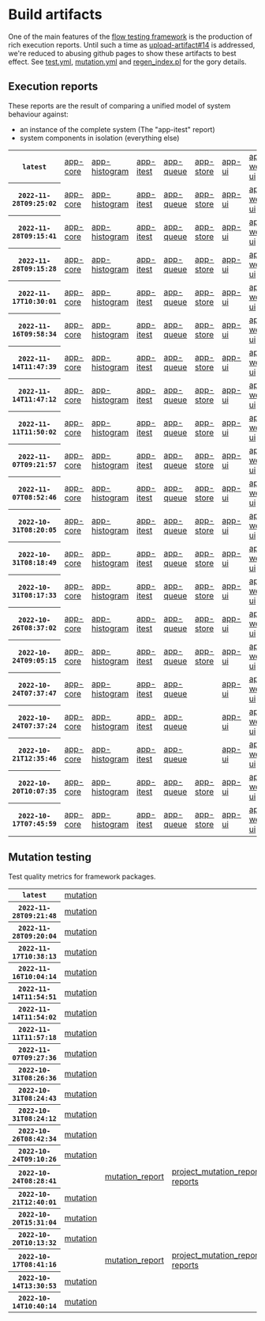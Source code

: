 # Build artifacts

One of the main features of the [flow testing framework](https://github.com/Mastercard/flow) is the production of rich execution reports.
Until such a time as [upload-artifact#14](https://github.com/actions/upload-artifact/issues/14) is addressed, we're reduced to abusing github pages to show these artifacts to best effect.
See [test.yml](https://github.com/Mastercard/flow/blob/main/.github/workflows/test.yml), [mutation.yml](https://github.com/Mastercard/flow/blob/main/.github/workflows/mutation.yml) and [regen_index.pl](https://github.com/Mastercard/flow/blob/pages/regen_index.pl) for the gory details.

## Execution reports

These reports are the result of comparing a unified model of system behaviour against:
 * an instance of the complete system (The "app-itest" report)
 * system components in isolation (everything else)

<!-- start:execution -->
<table>
	<tbody>
		<tr> <th><code>latest</code></th>
			<td><a href="execution/latest/flow_execution_reports/example/app-core/target/mctf/latest/index.html">app-core</a></td>
			<td><a href="execution/latest/flow_execution_reports/example/app-histogram/target/mctf/latest/index.html">app-histogram</a></td>
			<td><a href="execution/latest/flow_execution_reports/example/app-itest/target/mctf/latest/index.html">app-itest</a></td>
			<td><a href="execution/latest/flow_execution_reports/example/app-queue/target/mctf/latest/index.html">app-queue</a></td>
			<td><a href="execution/latest/flow_execution_reports/example/app-store/target/mctf/latest/index.html">app-store</a></td>
			<td><a href="execution/latest/flow_execution_reports/example/app-ui/target/mctf/latest/index.html">app-ui</a></td>
			<td><a href="execution/latest/flow_execution_reports/example/app-web-ui/target/mctf/latest/index.html">app-web-ui</a></td>
		</tr>
		<tr> <th><code>2022-11-28T09:25:02</code></th>
			<td><a href="execution/1669627502/flow_execution_reports/example/app-core/target/mctf/latest/index.html">app-core</a></td>
			<td><a href="execution/1669627502/flow_execution_reports/example/app-histogram/target/mctf/latest/index.html">app-histogram</a></td>
			<td><a href="execution/1669627502/flow_execution_reports/example/app-itest/target/mctf/latest/index.html">app-itest</a></td>
			<td><a href="execution/1669627502/flow_execution_reports/example/app-queue/target/mctf/latest/index.html">app-queue</a></td>
			<td><a href="execution/1669627502/flow_execution_reports/example/app-store/target/mctf/latest/index.html">app-store</a></td>
			<td><a href="execution/1669627502/flow_execution_reports/example/app-ui/target/mctf/latest/index.html">app-ui</a></td>
			<td><a href="execution/1669627502/flow_execution_reports/example/app-web-ui/target/mctf/latest/index.html">app-web-ui</a></td>
		</tr>
		<tr> <th><code>2022-11-28T09:15:41</code></th>
			<td><a href="execution/1669626941/flow_execution_reports/example/app-core/target/mctf/latest/index.html">app-core</a></td>
			<td><a href="execution/1669626941/flow_execution_reports/example/app-histogram/target/mctf/latest/index.html">app-histogram</a></td>
			<td><a href="execution/1669626941/flow_execution_reports/example/app-itest/target/mctf/latest/index.html">app-itest</a></td>
			<td><a href="execution/1669626941/flow_execution_reports/example/app-queue/target/mctf/latest/index.html">app-queue</a></td>
			<td><a href="execution/1669626941/flow_execution_reports/example/app-store/target/mctf/latest/index.html">app-store</a></td>
			<td><a href="execution/1669626941/flow_execution_reports/example/app-ui/target/mctf/latest/index.html">app-ui</a></td>
			<td><a href="execution/1669626941/flow_execution_reports/example/app-web-ui/target/mctf/latest/index.html">app-web-ui</a></td>
		</tr>
		<tr> <th><code>2022-11-28T09:15:28</code></th>
			<td><a href="execution/1669626928/flow_execution_reports/example/app-core/target/mctf/latest/index.html">app-core</a></td>
			<td><a href="execution/1669626928/flow_execution_reports/example/app-histogram/target/mctf/latest/index.html">app-histogram</a></td>
			<td><a href="execution/1669626928/flow_execution_reports/example/app-itest/target/mctf/latest/index.html">app-itest</a></td>
			<td><a href="execution/1669626928/flow_execution_reports/example/app-queue/target/mctf/latest/index.html">app-queue</a></td>
			<td><a href="execution/1669626928/flow_execution_reports/example/app-store/target/mctf/latest/index.html">app-store</a></td>
			<td><a href="execution/1669626928/flow_execution_reports/example/app-ui/target/mctf/latest/index.html">app-ui</a></td>
			<td><a href="execution/1669626928/flow_execution_reports/example/app-web-ui/target/mctf/latest/index.html">app-web-ui</a></td>
		</tr>
		<tr> <th><code>2022-11-17T10:30:01</code></th>
			<td><a href="execution/1668681001/flow_execution_reports/example/app-core/target/mctf/latest/index.html">app-core</a></td>
			<td><a href="execution/1668681001/flow_execution_reports/example/app-histogram/target/mctf/latest/index.html">app-histogram</a></td>
			<td><a href="execution/1668681001/flow_execution_reports/example/app-itest/target/mctf/latest/index.html">app-itest</a></td>
			<td><a href="execution/1668681001/flow_execution_reports/example/app-queue/target/mctf/latest/index.html">app-queue</a></td>
			<td><a href="execution/1668681001/flow_execution_reports/example/app-store/target/mctf/latest/index.html">app-store</a></td>
			<td><a href="execution/1668681001/flow_execution_reports/example/app-ui/target/mctf/latest/index.html">app-ui</a></td>
			<td><a href="execution/1668681001/flow_execution_reports/example/app-web-ui/target/mctf/latest/index.html">app-web-ui</a></td>
		</tr>
		<tr> <th><code>2022-11-16T09:58:34</code></th>
			<td><a href="execution/1668592714/flow_execution_reports/example/app-core/target/mctf/latest/index.html">app-core</a></td>
			<td><a href="execution/1668592714/flow_execution_reports/example/app-histogram/target/mctf/latest/index.html">app-histogram</a></td>
			<td><a href="execution/1668592714/flow_execution_reports/example/app-itest/target/mctf/latest/index.html">app-itest</a></td>
			<td><a href="execution/1668592714/flow_execution_reports/example/app-queue/target/mctf/latest/index.html">app-queue</a></td>
			<td><a href="execution/1668592714/flow_execution_reports/example/app-store/target/mctf/latest/index.html">app-store</a></td>
			<td><a href="execution/1668592714/flow_execution_reports/example/app-ui/target/mctf/latest/index.html">app-ui</a></td>
			<td><a href="execution/1668592714/flow_execution_reports/example/app-web-ui/target/mctf/latest/index.html">app-web-ui</a></td>
		</tr>
		<tr> <th><code>2022-11-14T11:47:39</code></th>
			<td><a href="execution/1668426459/flow_execution_reports/example/app-core/target/mctf/latest/index.html">app-core</a></td>
			<td><a href="execution/1668426459/flow_execution_reports/example/app-histogram/target/mctf/latest/index.html">app-histogram</a></td>
			<td><a href="execution/1668426459/flow_execution_reports/example/app-itest/target/mctf/latest/index.html">app-itest</a></td>
			<td><a href="execution/1668426459/flow_execution_reports/example/app-queue/target/mctf/latest/index.html">app-queue</a></td>
			<td><a href="execution/1668426459/flow_execution_reports/example/app-store/target/mctf/latest/index.html">app-store</a></td>
			<td><a href="execution/1668426459/flow_execution_reports/example/app-ui/target/mctf/latest/index.html">app-ui</a></td>
			<td><a href="execution/1668426459/flow_execution_reports/example/app-web-ui/target/mctf/latest/index.html">app-web-ui</a></td>
		</tr>
		<tr> <th><code>2022-11-14T11:47:12</code></th>
			<td><a href="execution/1668426432/flow_execution_reports/example/app-core/target/mctf/latest/index.html">app-core</a></td>
			<td><a href="execution/1668426432/flow_execution_reports/example/app-histogram/target/mctf/latest/index.html">app-histogram</a></td>
			<td><a href="execution/1668426432/flow_execution_reports/example/app-itest/target/mctf/latest/index.html">app-itest</a></td>
			<td><a href="execution/1668426432/flow_execution_reports/example/app-queue/target/mctf/latest/index.html">app-queue</a></td>
			<td><a href="execution/1668426432/flow_execution_reports/example/app-store/target/mctf/latest/index.html">app-store</a></td>
			<td><a href="execution/1668426432/flow_execution_reports/example/app-ui/target/mctf/latest/index.html">app-ui</a></td>
			<td><a href="execution/1668426432/flow_execution_reports/example/app-web-ui/target/mctf/latest/index.html">app-web-ui</a></td>
		</tr>
		<tr> <th><code>2022-11-11T11:50:02</code></th>
			<td><a href="execution/1668167402/flow_execution_reports/example/app-core/target/mctf/latest/index.html">app-core</a></td>
			<td><a href="execution/1668167402/flow_execution_reports/example/app-histogram/target/mctf/latest/index.html">app-histogram</a></td>
			<td><a href="execution/1668167402/flow_execution_reports/example/app-itest/target/mctf/latest/index.html">app-itest</a></td>
			<td><a href="execution/1668167402/flow_execution_reports/example/app-queue/target/mctf/latest/index.html">app-queue</a></td>
			<td><a href="execution/1668167402/flow_execution_reports/example/app-store/target/mctf/latest/index.html">app-store</a></td>
			<td><a href="execution/1668167402/flow_execution_reports/example/app-ui/target/mctf/latest/index.html">app-ui</a></td>
			<td><a href="execution/1668167402/flow_execution_reports/example/app-web-ui/target/mctf/latest/index.html">app-web-ui</a></td>
		</tr>
		<tr> <th><code>2022-11-07T09:21:57</code></th>
			<td><a href="execution/1667812917/flow_execution_reports/example/app-core/target/mctf/latest/index.html">app-core</a></td>
			<td><a href="execution/1667812917/flow_execution_reports/example/app-histogram/target/mctf/latest/index.html">app-histogram</a></td>
			<td><a href="execution/1667812917/flow_execution_reports/example/app-itest/target/mctf/latest/index.html">app-itest</a></td>
			<td><a href="execution/1667812917/flow_execution_reports/example/app-queue/target/mctf/latest/index.html">app-queue</a></td>
			<td><a href="execution/1667812917/flow_execution_reports/example/app-store/target/mctf/latest/index.html">app-store</a></td>
			<td><a href="execution/1667812917/flow_execution_reports/example/app-ui/target/mctf/latest/index.html">app-ui</a></td>
			<td><a href="execution/1667812917/flow_execution_reports/example/app-web-ui/target/mctf/latest/index.html">app-web-ui</a></td>
		</tr>
		<tr> <th><code>2022-11-07T08:52:46</code></th>
			<td><a href="execution/1667811166/flow_execution_reports/example/app-core/target/mctf/latest/index.html">app-core</a></td>
			<td><a href="execution/1667811166/flow_execution_reports/example/app-histogram/target/mctf/latest/index.html">app-histogram</a></td>
			<td><a href="execution/1667811166/flow_execution_reports/example/app-itest/target/mctf/latest/index.html">app-itest</a></td>
			<td><a href="execution/1667811166/flow_execution_reports/example/app-queue/target/mctf/latest/index.html">app-queue</a></td>
			<td><a href="execution/1667811166/flow_execution_reports/example/app-store/target/mctf/latest/index.html">app-store</a></td>
			<td><a href="execution/1667811166/flow_execution_reports/example/app-ui/target/mctf/latest/index.html">app-ui</a></td>
			<td><a href="execution/1667811166/flow_execution_reports/example/app-web-ui/target/mctf/latest/index.html">app-web-ui</a></td>
		</tr>
		<tr> <th><code>2022-10-31T08:20:05</code></th>
			<td><a href="execution/1667204405/flow_execution_reports/example/app-core/target/mctf/latest/index.html">app-core</a></td>
			<td><a href="execution/1667204405/flow_execution_reports/example/app-histogram/target/mctf/latest/index.html">app-histogram</a></td>
			<td><a href="execution/1667204405/flow_execution_reports/example/app-itest/target/mctf/latest/index.html">app-itest</a></td>
			<td><a href="execution/1667204405/flow_execution_reports/example/app-queue/target/mctf/latest/index.html">app-queue</a></td>
			<td><a href="execution/1667204405/flow_execution_reports/example/app-store/target/mctf/latest/index.html">app-store</a></td>
			<td><a href="execution/1667204405/flow_execution_reports/example/app-ui/target/mctf/latest/index.html">app-ui</a></td>
			<td><a href="execution/1667204405/flow_execution_reports/example/app-web-ui/target/mctf/latest/index.html">app-web-ui</a></td>
		</tr>
		<tr> <th><code>2022-10-31T08:18:49</code></th>
			<td><a href="execution/1667204329/flow_execution_reports/example/app-core/target/mctf/latest/index.html">app-core</a></td>
			<td><a href="execution/1667204329/flow_execution_reports/example/app-histogram/target/mctf/latest/index.html">app-histogram</a></td>
			<td><a href="execution/1667204329/flow_execution_reports/example/app-itest/target/mctf/latest/index.html">app-itest</a></td>
			<td><a href="execution/1667204329/flow_execution_reports/example/app-queue/target/mctf/latest/index.html">app-queue</a></td>
			<td><a href="execution/1667204329/flow_execution_reports/example/app-store/target/mctf/latest/index.html">app-store</a></td>
			<td><a href="execution/1667204329/flow_execution_reports/example/app-ui/target/mctf/latest/index.html">app-ui</a></td>
			<td><a href="execution/1667204329/flow_execution_reports/example/app-web-ui/target/mctf/latest/index.html">app-web-ui</a></td>
		</tr>
		<tr> <th><code>2022-10-31T08:17:33</code></th>
			<td><a href="execution/1667204253/flow_execution_reports/example/app-core/target/mctf/latest/index.html">app-core</a></td>
			<td><a href="execution/1667204253/flow_execution_reports/example/app-histogram/target/mctf/latest/index.html">app-histogram</a></td>
			<td><a href="execution/1667204253/flow_execution_reports/example/app-itest/target/mctf/latest/index.html">app-itest</a></td>
			<td><a href="execution/1667204253/flow_execution_reports/example/app-queue/target/mctf/latest/index.html">app-queue</a></td>
			<td><a href="execution/1667204253/flow_execution_reports/example/app-store/target/mctf/latest/index.html">app-store</a></td>
			<td><a href="execution/1667204253/flow_execution_reports/example/app-ui/target/mctf/latest/index.html">app-ui</a></td>
			<td><a href="execution/1667204253/flow_execution_reports/example/app-web-ui/target/mctf/latest/index.html">app-web-ui</a></td>
		</tr>
		<tr> <th><code>2022-10-26T08:37:02</code></th>
			<td><a href="execution/1666773422/flow_execution_reports/example/app-core/target/mctf/latest/index.html">app-core</a></td>
			<td><a href="execution/1666773422/flow_execution_reports/example/app-histogram/target/mctf/latest/index.html">app-histogram</a></td>
			<td><a href="execution/1666773422/flow_execution_reports/example/app-itest/target/mctf/latest/index.html">app-itest</a></td>
			<td><a href="execution/1666773422/flow_execution_reports/example/app-queue/target/mctf/latest/index.html">app-queue</a></td>
			<td><a href="execution/1666773422/flow_execution_reports/example/app-store/target/mctf/latest/index.html">app-store</a></td>
			<td><a href="execution/1666773422/flow_execution_reports/example/app-ui/target/mctf/latest/index.html">app-ui</a></td>
			<td><a href="execution/1666773422/flow_execution_reports/example/app-web-ui/target/mctf/latest/index.html">app-web-ui</a></td>
		</tr>
		<tr> <th><code>2022-10-24T09:05:15</code></th>
			<td><a href="execution/1666602315/flow_execution_reports/example/app-core/target/mctf/latest/index.html">app-core</a></td>
			<td><a href="execution/1666602315/flow_execution_reports/example/app-histogram/target/mctf/latest/index.html">app-histogram</a></td>
			<td><a href="execution/1666602315/flow_execution_reports/example/app-itest/target/mctf/latest/index.html">app-itest</a></td>
			<td><a href="execution/1666602315/flow_execution_reports/example/app-queue/target/mctf/latest/index.html">app-queue</a></td>
			<td><a href="execution/1666602315/flow_execution_reports/example/app-store/target/mctf/latest/index.html">app-store</a></td>
			<td><a href="execution/1666602315/flow_execution_reports/example/app-ui/target/mctf/latest/index.html">app-ui</a></td>
			<td><a href="execution/1666602315/flow_execution_reports/example/app-web-ui/target/mctf/latest/index.html">app-web-ui</a></td>
		</tr>
		<tr> <th><code>2022-10-24T07:37:47</code></th>
			<td><a href="execution/1666597067/flow_execution_reports/example/app-core/target/mctf/latest/index.html">app-core</a></td>
			<td><a href="execution/1666597067/flow_execution_reports/example/app-histogram/target/mctf/latest/index.html">app-histogram</a></td>
			<td><a href="execution/1666597067/flow_execution_reports/example/app-itest/target/mctf/latest/index.html">app-itest</a></td>
			<td><a href="execution/1666597067/flow_execution_reports/example/app-queue/target/mctf/latest/index.html">app-queue</a></td>
			<td></td>
			<td><a href="execution/1666597067/flow_execution_reports/example/app-ui/target/mctf/latest/index.html">app-ui</a></td>
			<td><a href="execution/1666597067/flow_execution_reports/example/app-web-ui/target/mctf/latest/index.html">app-web-ui</a></td>
		</tr>
		<tr> <th><code>2022-10-24T07:37:24</code></th>
			<td><a href="execution/1666597044/flow_execution_reports/example/app-core/target/mctf/latest/index.html">app-core</a></td>
			<td><a href="execution/1666597044/flow_execution_reports/example/app-histogram/target/mctf/latest/index.html">app-histogram</a></td>
			<td><a href="execution/1666597044/flow_execution_reports/example/app-itest/target/mctf/latest/index.html">app-itest</a></td>
			<td><a href="execution/1666597044/flow_execution_reports/example/app-queue/target/mctf/latest/index.html">app-queue</a></td>
			<td></td>
			<td><a href="execution/1666597044/flow_execution_reports/example/app-ui/target/mctf/latest/index.html">app-ui</a></td>
			<td><a href="execution/1666597044/flow_execution_reports/example/app-web-ui/target/mctf/latest/index.html">app-web-ui</a></td>
		</tr>
		<tr> <th><code>2022-10-21T12:35:46</code></th>
			<td><a href="execution/1666355746/flow_execution_reports/example/app-core/target/mctf/latest/index.html">app-core</a></td>
			<td><a href="execution/1666355746/flow_execution_reports/example/app-histogram/target/mctf/latest/index.html">app-histogram</a></td>
			<td><a href="execution/1666355746/flow_execution_reports/example/app-itest/target/mctf/latest/index.html">app-itest</a></td>
			<td><a href="execution/1666355746/flow_execution_reports/example/app-queue/target/mctf/latest/index.html">app-queue</a></td>
			<td></td>
			<td><a href="execution/1666355746/flow_execution_reports/example/app-ui/target/mctf/latest/index.html">app-ui</a></td>
			<td><a href="execution/1666355746/flow_execution_reports/example/app-web-ui/target/mctf/latest/index.html">app-web-ui</a></td>
		</tr>
		<tr> <th><code>2022-10-20T10:07:35</code></th>
			<td><a href="execution/1666260455/flow_execution_reports/example/app-core/target/mctf/latest/index.html">app-core</a></td>
			<td><a href="execution/1666260455/flow_execution_reports/example/app-histogram/target/mctf/latest/index.html">app-histogram</a></td>
			<td><a href="execution/1666260455/flow_execution_reports/example/app-itest/target/mctf/latest/index.html">app-itest</a></td>
			<td><a href="execution/1666260455/flow_execution_reports/example/app-queue/target/mctf/latest/index.html">app-queue</a></td>
			<td><a href="execution/1666260455/flow_execution_reports/example/app-store/target/mctf/latest/index.html">app-store</a></td>
			<td><a href="execution/1666260455/flow_execution_reports/example/app-ui/target/mctf/latest/index.html">app-ui</a></td>
			<td><a href="execution/1666260455/flow_execution_reports/example/app-web-ui/target/mctf/latest/index.html">app-web-ui</a></td>
		</tr>
		<tr> <th><code>2022-10-17T07:45:59</code></th>
			<td><a href="execution/1665992759/flow_execution_reports/example/app-core/target/mctf/latest/index.html">app-core</a></td>
			<td><a href="execution/1665992759/flow_execution_reports/example/app-histogram/target/mctf/latest/index.html">app-histogram</a></td>
			<td><a href="execution/1665992759/flow_execution_reports/example/app-itest/target/mctf/latest/index.html">app-itest</a></td>
			<td><a href="execution/1665992759/flow_execution_reports/example/app-queue/target/mctf/latest/index.html">app-queue</a></td>
			<td><a href="execution/1665992759/flow_execution_reports/example/app-store/target/mctf/latest/index.html">app-store</a></td>
			<td><a href="execution/1665992759/flow_execution_reports/example/app-ui/target/mctf/latest/index.html">app-ui</a></td>
			<td><a href="execution/1665992759/flow_execution_reports/example/app-web-ui/target/mctf/latest/index.html">app-web-ui</a></td>
		</tr>
	</tbody>
</table>
<!-- end:execution -->

## Mutation testing

Test quality metrics for framework packages.

<!-- start:mutation -->
<table>
	<tbody>
		<tr> <th><code>latest</code></th>
			<td><a href="mutation/latest/mutation_report/index.html">mutation</a></td>
			<td></td>
			<td></td>
			<td></td>
			<td></td>
			<td></td>
			<td></td>
			<td></td>
			<td></td>
			<td></td>
			<td></td>
			<td></td>
			<td></td>
			<td></td>
			<td></td>
			<td></td>
			<td></td>
			<td></td>
			<td></td>
		</tr>
		<tr> <th><code>2022-11-28T09:21:48</code></th>
			<td><a href="mutation/1669627308/mutation_report/index.html">mutation</a></td>
			<td></td>
			<td></td>
			<td></td>
			<td></td>
			<td></td>
			<td></td>
			<td></td>
			<td></td>
			<td></td>
			<td></td>
			<td></td>
			<td></td>
			<td></td>
			<td></td>
			<td></td>
			<td></td>
			<td></td>
			<td></td>
		</tr>
		<tr> <th><code>2022-11-28T09:20:04</code></th>
			<td><a href="mutation/1669627204/mutation_report/index.html">mutation</a></td>
			<td></td>
			<td></td>
			<td></td>
			<td></td>
			<td></td>
			<td></td>
			<td></td>
			<td></td>
			<td></td>
			<td></td>
			<td></td>
			<td></td>
			<td></td>
			<td></td>
			<td></td>
			<td></td>
			<td></td>
			<td></td>
		</tr>
		<tr> <th><code>2022-11-17T10:38:13</code></th>
			<td><a href="mutation/1668681493/mutation_report/index.html">mutation</a></td>
			<td></td>
			<td></td>
			<td></td>
			<td></td>
			<td></td>
			<td></td>
			<td></td>
			<td></td>
			<td></td>
			<td></td>
			<td></td>
			<td></td>
			<td></td>
			<td></td>
			<td></td>
			<td></td>
			<td></td>
			<td></td>
		</tr>
		<tr> <th><code>2022-11-16T10:04:14</code></th>
			<td><a href="mutation/1668593054/mutation_report/index.html">mutation</a></td>
			<td></td>
			<td></td>
			<td></td>
			<td></td>
			<td></td>
			<td></td>
			<td></td>
			<td></td>
			<td></td>
			<td></td>
			<td></td>
			<td></td>
			<td></td>
			<td></td>
			<td></td>
			<td></td>
			<td></td>
			<td></td>
		</tr>
		<tr> <th><code>2022-11-14T11:54:51</code></th>
			<td><a href="mutation/1668426891/mutation_report/index.html">mutation</a></td>
			<td></td>
			<td></td>
			<td></td>
			<td></td>
			<td></td>
			<td></td>
			<td></td>
			<td></td>
			<td></td>
			<td></td>
			<td></td>
			<td></td>
			<td></td>
			<td></td>
			<td></td>
			<td></td>
			<td></td>
			<td></td>
		</tr>
		<tr> <th><code>2022-11-14T11:54:02</code></th>
			<td><a href="mutation/1668426842/mutation_report/index.html">mutation</a></td>
			<td></td>
			<td></td>
			<td></td>
			<td></td>
			<td></td>
			<td></td>
			<td></td>
			<td></td>
			<td></td>
			<td></td>
			<td></td>
			<td></td>
			<td></td>
			<td></td>
			<td></td>
			<td></td>
			<td></td>
			<td></td>
		</tr>
		<tr> <th><code>2022-11-11T11:57:18</code></th>
			<td><a href="mutation/1668167838/mutation_report/index.html">mutation</a></td>
			<td></td>
			<td></td>
			<td></td>
			<td></td>
			<td></td>
			<td></td>
			<td></td>
			<td></td>
			<td></td>
			<td></td>
			<td></td>
			<td></td>
			<td></td>
			<td></td>
			<td></td>
			<td></td>
			<td></td>
			<td></td>
		</tr>
		<tr> <th><code>2022-11-07T09:27:36</code></th>
			<td><a href="mutation/1667813256/mutation_report/index.html">mutation</a></td>
			<td></td>
			<td></td>
			<td></td>
			<td></td>
			<td></td>
			<td></td>
			<td></td>
			<td></td>
			<td></td>
			<td></td>
			<td></td>
			<td></td>
			<td></td>
			<td></td>
			<td></td>
			<td></td>
			<td></td>
			<td></td>
		</tr>
		<tr> <th><code>2022-10-31T08:26:36</code></th>
			<td><a href="mutation/1667204796/mutation_report/index.html">mutation</a></td>
			<td></td>
			<td></td>
			<td></td>
			<td></td>
			<td></td>
			<td></td>
			<td></td>
			<td></td>
			<td></td>
			<td></td>
			<td></td>
			<td></td>
			<td></td>
			<td></td>
			<td></td>
			<td></td>
			<td></td>
			<td></td>
		</tr>
		<tr> <th><code>2022-10-31T08:24:43</code></th>
			<td><a href="mutation/1667204683/mutation_report/index.html">mutation</a></td>
			<td></td>
			<td></td>
			<td></td>
			<td></td>
			<td></td>
			<td></td>
			<td></td>
			<td></td>
			<td></td>
			<td></td>
			<td></td>
			<td></td>
			<td></td>
			<td></td>
			<td></td>
			<td></td>
			<td></td>
			<td></td>
		</tr>
		<tr> <th><code>2022-10-31T08:24:12</code></th>
			<td><a href="mutation/1667204652/mutation_report/index.html">mutation</a></td>
			<td></td>
			<td></td>
			<td></td>
			<td></td>
			<td></td>
			<td></td>
			<td></td>
			<td></td>
			<td></td>
			<td></td>
			<td></td>
			<td></td>
			<td></td>
			<td></td>
			<td></td>
			<td></td>
			<td></td>
			<td></td>
		</tr>
		<tr> <th><code>2022-10-26T08:42:34</code></th>
			<td><a href="mutation/1666773754/mutation_report/index.html">mutation</a></td>
			<td></td>
			<td></td>
			<td></td>
			<td></td>
			<td></td>
			<td></td>
			<td></td>
			<td></td>
			<td></td>
			<td></td>
			<td></td>
			<td></td>
			<td></td>
			<td></td>
			<td></td>
			<td></td>
			<td></td>
			<td></td>
		</tr>
		<tr> <th><code>2022-10-24T09:10:26</code></th>
			<td><a href="mutation/1666602626/mutation_report/index.html">mutation</a></td>
			<td></td>
			<td></td>
			<td></td>
			<td></td>
			<td></td>
			<td></td>
			<td></td>
			<td></td>
			<td></td>
			<td></td>
			<td></td>
			<td></td>
			<td></td>
			<td></td>
			<td></td>
			<td></td>
			<td></td>
			<td></td>
		</tr>
		<tr> <th><code>2022-10-24T08:28:41</code></th>
			<td></td>
			<td><a href="mutation/1666600121/mutation_report/index.html">mutation_report</a></td>
			<td><a href="mutation/1666600121/project_mutation_reports/aggregator/target/pit-reports/index.html">project_mutation_reports/aggregator/target/pit-reports</a></td>
			<td><a href="mutation/1666600121/project_mutation_reports/api/target/pit-reports/index.html">project_mutation_reports/api/target/pit-reports</a></td>
			<td><a href="mutation/1666600121/project_mutation_reports/assert/assert-core/target/pit-reports/index.html">project_mutation_reports/assert/assert-core/target/pit-reports</a></td>
			<td><a href="mutation/1666600121/project_mutation_reports/assert/assert-filter/target/pit-reports/index.html">project_mutation_reports/assert/assert-filter/target/pit-reports</a></td>
			<td><a href="mutation/1666600121/project_mutation_reports/assert/assert-junit5/target/pit-reports/index.html">project_mutation_reports/assert/assert-junit5/target/pit-reports</a></td>
			<td><a href="mutation/1666600121/project_mutation_reports/builder/target/pit-reports/index.html">project_mutation_reports/builder/target/pit-reports</a></td>
			<td><a href="mutation/1666600121/project_mutation_reports/message/message-core/target/pit-reports/index.html">project_mutation_reports/message/message-core/target/pit-reports</a></td>
			<td><a href="mutation/1666600121/project_mutation_reports/message/message-http/target/pit-reports/index.html">project_mutation_reports/message/message-http/target/pit-reports</a></td>
			<td><a href="mutation/1666600121/project_mutation_reports/message/message-json/target/pit-reports/index.html">project_mutation_reports/message/message-json/target/pit-reports</a></td>
			<td><a href="mutation/1666600121/project_mutation_reports/message/message-sql/target/pit-reports/index.html">project_mutation_reports/message/message-sql/target/pit-reports</a></td>
			<td><a href="mutation/1666600121/project_mutation_reports/message/message-text/target/pit-reports/index.html">project_mutation_reports/message/message-text/target/pit-reports</a></td>
			<td><a href="mutation/1666600121/project_mutation_reports/message/message-web/target/pit-reports/index.html">project_mutation_reports/message/message-web/target/pit-reports</a></td>
			<td><a href="mutation/1666600121/project_mutation_reports/message/message-xml/target/pit-reports/index.html">project_mutation_reports/message/message-xml/target/pit-reports</a></td>
			<td><a href="mutation/1666600121/project_mutation_reports/model/target/pit-reports/index.html">project_mutation_reports/model/target/pit-reports</a></td>
			<td><a href="mutation/1666600121/project_mutation_reports/report/report-core/target/pit-reports/index.html">project_mutation_reports/report/report-core/target/pit-reports</a></td>
			<td><a href="mutation/1666600121/project_mutation_reports/validation/validation-core/target/pit-reports/index.html">project_mutation_reports/validation/validation-core/target/pit-reports</a></td>
			<td><a href="mutation/1666600121/project_mutation_reports/validation/validation-junit5/target/pit-reports/index.html">project_mutation_reports/validation/validation-junit5/target/pit-reports</a></td>
		</tr>
		<tr> <th><code>2022-10-21T12:40:01</code></th>
			<td><a href="mutation/1666356001/mutation_report/index.html">mutation</a></td>
			<td></td>
			<td></td>
			<td></td>
			<td></td>
			<td></td>
			<td></td>
			<td></td>
			<td></td>
			<td></td>
			<td></td>
			<td></td>
			<td></td>
			<td></td>
			<td></td>
			<td></td>
			<td></td>
			<td></td>
			<td></td>
		</tr>
		<tr> <th><code>2022-10-20T15:31:04</code></th>
			<td><a href="mutation/1666279864/mutation_report/index.html">mutation</a></td>
			<td></td>
			<td></td>
			<td></td>
			<td></td>
			<td></td>
			<td></td>
			<td></td>
			<td></td>
			<td></td>
			<td></td>
			<td></td>
			<td></td>
			<td></td>
			<td></td>
			<td></td>
			<td></td>
			<td></td>
			<td></td>
		</tr>
		<tr> <th><code>2022-10-20T10:13:32</code></th>
			<td><a href="mutation/1666260812/mutation_report/index.html">mutation</a></td>
			<td></td>
			<td></td>
			<td></td>
			<td></td>
			<td></td>
			<td></td>
			<td></td>
			<td></td>
			<td></td>
			<td></td>
			<td></td>
			<td></td>
			<td></td>
			<td></td>
			<td></td>
			<td></td>
			<td></td>
			<td></td>
		</tr>
		<tr> <th><code>2022-10-17T08:41:16</code></th>
			<td></td>
			<td><a href="mutation/1665996076/mutation_report/index.html">mutation_report</a></td>
			<td><a href="mutation/1665996076/project_mutation_reports/aggregator/target/pit-reports/index.html">project_mutation_reports/aggregator/target/pit-reports</a></td>
			<td><a href="mutation/1665996076/project_mutation_reports/api/target/pit-reports/index.html">project_mutation_reports/api/target/pit-reports</a></td>
			<td><a href="mutation/1665996076/project_mutation_reports/assert/assert-core/target/pit-reports/index.html">project_mutation_reports/assert/assert-core/target/pit-reports</a></td>
			<td><a href="mutation/1665996076/project_mutation_reports/assert/assert-filter/target/pit-reports/index.html">project_mutation_reports/assert/assert-filter/target/pit-reports</a></td>
			<td><a href="mutation/1665996076/project_mutation_reports/assert/assert-junit5/target/pit-reports/index.html">project_mutation_reports/assert/assert-junit5/target/pit-reports</a></td>
			<td><a href="mutation/1665996076/project_mutation_reports/builder/target/pit-reports/index.html">project_mutation_reports/builder/target/pit-reports</a></td>
			<td><a href="mutation/1665996076/project_mutation_reports/message/message-core/target/pit-reports/index.html">project_mutation_reports/message/message-core/target/pit-reports</a></td>
			<td><a href="mutation/1665996076/project_mutation_reports/message/message-http/target/pit-reports/index.html">project_mutation_reports/message/message-http/target/pit-reports</a></td>
			<td><a href="mutation/1665996076/project_mutation_reports/message/message-json/target/pit-reports/index.html">project_mutation_reports/message/message-json/target/pit-reports</a></td>
			<td><a href="mutation/1665996076/project_mutation_reports/message/message-sql/target/pit-reports/index.html">project_mutation_reports/message/message-sql/target/pit-reports</a></td>
			<td><a href="mutation/1665996076/project_mutation_reports/message/message-text/target/pit-reports/index.html">project_mutation_reports/message/message-text/target/pit-reports</a></td>
			<td><a href="mutation/1665996076/project_mutation_reports/message/message-web/target/pit-reports/index.html">project_mutation_reports/message/message-web/target/pit-reports</a></td>
			<td><a href="mutation/1665996076/project_mutation_reports/message/message-xml/target/pit-reports/index.html">project_mutation_reports/message/message-xml/target/pit-reports</a></td>
			<td><a href="mutation/1665996076/project_mutation_reports/model/target/pit-reports/index.html">project_mutation_reports/model/target/pit-reports</a></td>
			<td><a href="mutation/1665996076/project_mutation_reports/report/report-core/target/pit-reports/index.html">project_mutation_reports/report/report-core/target/pit-reports</a></td>
			<td><a href="mutation/1665996076/project_mutation_reports/validation/validation-core/target/pit-reports/index.html">project_mutation_reports/validation/validation-core/target/pit-reports</a></td>
			<td><a href="mutation/1665996076/project_mutation_reports/validation/validation-junit5/target/pit-reports/index.html">project_mutation_reports/validation/validation-junit5/target/pit-reports</a></td>
		</tr>
		<tr> <th><code>2022-10-14T13:30:53</code></th>
			<td><a href="mutation/1665754253/mutation_report/index.html">mutation</a></td>
			<td></td>
			<td></td>
			<td></td>
			<td></td>
			<td></td>
			<td></td>
			<td></td>
			<td></td>
			<td></td>
			<td></td>
			<td></td>
			<td></td>
			<td></td>
			<td></td>
			<td></td>
			<td></td>
			<td></td>
			<td></td>
		</tr>
		<tr> <th><code>2022-10-14T10:40:14</code></th>
			<td><a href="mutation/1665744014/mutation_report/index.html">mutation</a></td>
			<td></td>
			<td></td>
			<td></td>
			<td></td>
			<td></td>
			<td></td>
			<td></td>
			<td></td>
			<td></td>
			<td></td>
			<td></td>
			<td></td>
			<td></td>
			<td></td>
			<td></td>
			<td></td>
			<td></td>
			<td></td>
		</tr>
	</tbody>
</table>
<!-- end:mutation -->
